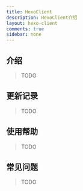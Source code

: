 ```yaml
---
title: HexoClient
description: HexoClient介绍
layout: hexo-client
comments: true
sidebar: none
---
```


## 介绍
> TODO

## 更新记录
> TODO

## 使用帮助
> TODO

## 常见问题
> TODO

